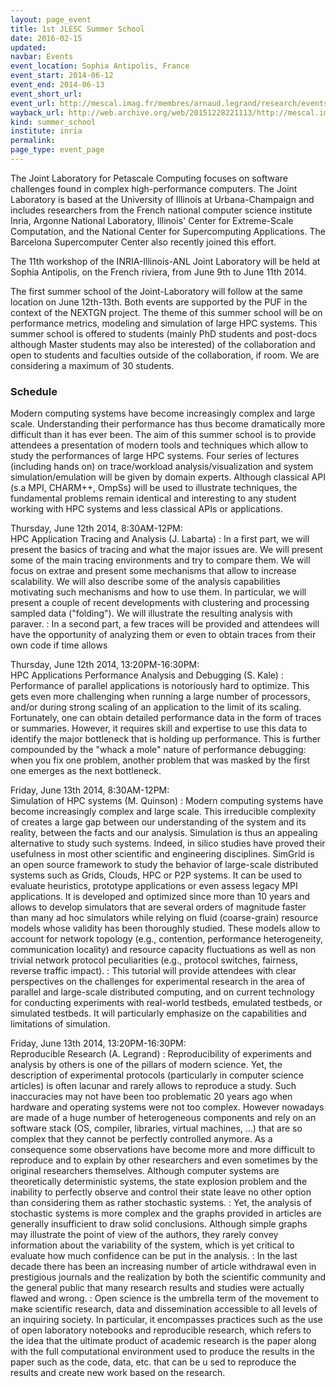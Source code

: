 ```yaml
---
layout: page_event
title: 1st JLESC Summer School
date: 2016-02-15
updated:
navbar: Events
event_location: Sophia Antipolis, France
event_start: 2014-06-12
event_end: 2014-06-13
event_short_url:
event_url: http://mescal.imag.fr/membres/arnaud.legrand/research/events/puf_jlpc_workshop_14.php
wayback_url: http://web.archive.org/web/20151228221113/http://mescal.imag.fr/membres/arnaud.legrand/research/events/puf_jlpc_workshop_14.php
kind: summer_school
institute: inria
permalink:
page_type: event_page
---
```


The Joint Laboratory for Petascale Computing focuses on software challenges found in complex 
high-performance computers. The Joint Laboratory is based at the University of Illinois at 
Urbana-Champaign and includes researchers from the French national computer science institute Inria, 
Argonne National Laboratory, Illinois' Center for Extreme-Scale Computation, and the National Center
for Supercomputing Applications. The Barcelona Supercomputer Center also recently joined this effort. 

The 11th workshop of the INRIA-Illinois-ANL Joint Laboratory will be held at Sophia Antipolis, 
on the French riviera, from June 9th to June 11th 2014.

The first summer school of the Joint-Laboratory will follow at the same location on June 12th-13th. 
Both events are supported by the PUF in the context of the NEXTGN project. 
The theme of this summer school will be on performance metrics, modeling and simulation of large HPC systems. 
This summer school is offered to students (mainly PhD students and post-docs although Master students may also be interested) 
of the collaboration and open to students and faculties outside of the collaboration, if room. 
We are considering a maximum of 30 students. 

### Schedule

Modern computing systems have become increasingly complex and large scale. 
Understanding their performance has thus become dramatically more difficult than it has ever been.
The aim of this summer school is to provide attendees a presentation of modern tools and techniques 
which allow to study the performances of large HPC systems. Four series of lectures (including hands on) 
on trace/workload analysis/visualization and system simulation/emulation will be given by domain experts. 
Although classical API (s.a MPI, CHARM++, OmpSs) will be used to illustrate techniques, the fundamental 
problems remain identical and interesting to any student working with HPC systems and less classical APIs 
or applications. 

Thursday, June 12th 2014, 8:30AM-12PM:<br/> HPC Application Tracing and Analysis (J. Labarta)
: In a first part, we will present the basics of tracing and what the major issues are. 
We will present some of the main tracing environments and try to compare them. 
We will focus on extrae and present some mechanisms that allow to increase scalability. 
We will also describe some of the analysis capabilities motivating such mechanisms and how to use them. 
In particular, we will present a couple of recent developments with clustering and processing sampled data ("folding"). 
We will illustrate the resulting analysis with paraver.
: In a second part, a few traces will be provided and attendees will have the opportunity of analyzing them or even 
to obtain traces from their own code if time allows

Thursday, June 12th 2014, 13:20PM-16:30PM: <br/> HPC Applications Performance Analysis and Debugging (S. Kale)
: Performance of parallel applications is notoriously hard to optimize. 
This gets even more challenging when running a large number of processors, and/or during strong scaling of an 
application to the limit of its scaling. Fortunately, one can obtain detailed performance data in the form of traces or summaries.
However, it requires skill and expertise to use this data to identify the major bottleneck that is holding up performance. 
This is further compounded by the "whack a mole" nature of performance debugging: when you fix one problem, another problem that was 
masked by the first one emerges as the next bottleneck. 

Friday, June 13th 2014, 8:30AM-12PM: <br/> Simulation of HPC systems (M. Quinson)
: Modern computing systems have become increasingly complex and large scale. 
This irreducible complexity of creates a large gap between our understanding of the system and its reality, 
between the facts and our analysis. Simulation is thus an appealing alternative to study such systems. 
Indeed, in silico studies have proved their usefulness in most other scientific and engineering disciplines. 
SimGrid is an open source framework to study the behavior of large-scale distributed systems such as Grids, Clouds, HPC or P2P systems. 
It can be used to evaluate heuristics, prototype applications or even assess legacy MPI applications. 
It is developed and optimized since more than 10 years and allows to develop simulators that are several orders of magnitude faster than 
many ad hoc simulators while relying on fluid (coarse-grain) resource models whose validity has been thoroughly studied. 
These models allow to account for network topology (e.g., contention, performance heterogeneity, communication locality) and resource 
capacity fluctuations as well as non trivial network protocol peculiarities (e.g., protocol switches, fairness, reverse traffic impact).
: This tutorial will provide attendees with clear perspectives on the challenges for experimental research in the area of parallel and 
large-scale distributed computing, and on current technology for conducting experiments with real-world testbeds, emulated testbeds, 
or simulated testbeds.
It will particularly emphasize on the capabilities and limitations of simulation.

Friday, June 13th 2014, 13:20PM-16:30PM: <br/> Reproducible Research (A. Legrand)
: Reproducibility of experiments and analysis by others is one of the pillars of modern science. 
Yet, the description of experimental protocols (particularly in computer science articles) is often lacunar and rarely allows to reproduce a study. 
Such inaccuracies may not have been too problematic 20 years ago when hardware and operating systems were not too complex. However nowadays are 
made of a huge number of heterogeneous components and rely on an software stack (OS, compiler, libraries, virtual machines, …) that are so complex 
that they cannot be perfectly controlled anymore. As a consequence some observations have become more and more difficult to reproduce and to explain 
by other researchers and even sometimes by the original researchers themselves. Although computer systems are theoretically deterministic systems, 
the state explosion problem and the inability to perfectly observe and control their state leave no other option than considering them as rather stochastic systems.
: Yet, the analysis of stochastic systems is more complex and the graphs provided in articles are generally insufficient to draw solid conclusions. 
Although simple graphs may illustrate the point of view of the authors, they rarely convey information about the variability of the system, which is
yet critical to evaluate how much confidence can be put in the analysis.
: In the last decade there has been an increasing number of article withdrawal even in prestigious journals and the realization by both the scientific community 
and the general public that many research results and studies were actually flawed and wrong.
: Open science is the umbrella term of the movement to make scientific research, data and dissemination accessible to all levels of an inquiring society. 
In particular, it encompasses practices such as the use of open laboratory notebooks and reproducible research, which refers to the idea that the ultimate product 
of academic research is the paper along with the full computational environment used to produce the results in the paper such as the code, data, etc. that can be u
sed to reproduce the results and create new work based on the research. 
